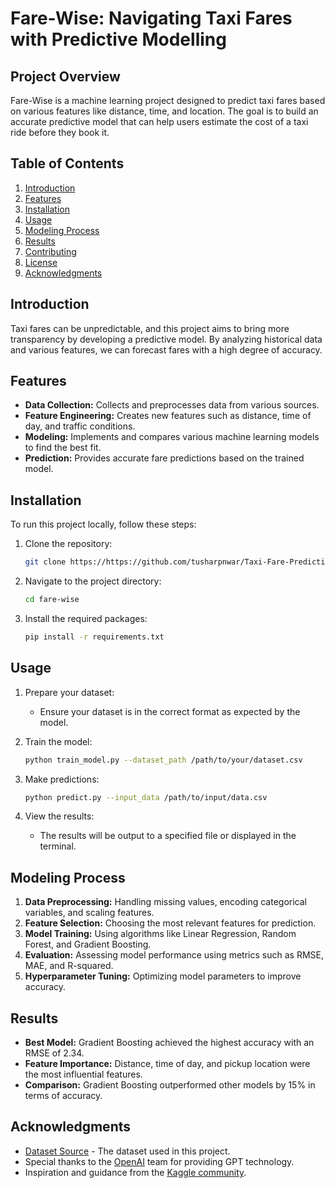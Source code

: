# Fare-Wise: Navigating Taxi Fares with Predictive Modelling



## Project Overview

Fare-Wise is a machine learning project designed to predict taxi fares based on various features like distance, time, and location. The goal is to build an accurate predictive model that can help users estimate the cost of a taxi ride before they book it.

## Table of Contents

1. [Introduction](#introduction)
2. [Features](#features)
3. [Installation](#installation)
4. [Usage](#usage)
5. [Modeling Process](#modeling-process)
6. [Results](#results)
7. [Contributing](#contributing)
8. [License](#license)
9. [Acknowledgments](#acknowledgments)

## Introduction

Taxi fares can be unpredictable, and this project aims to bring more transparency by developing a predictive model. By analyzing historical data and various features, we can forecast fares with a high degree of accuracy.

## Features

- **Data Collection:** Collects and preprocesses data from various sources.
- **Feature Engineering:** Creates new features such as distance, time of day, and traffic conditions.
- **Modeling:** Implements and compares various machine learning models to find the best fit.
- **Prediction:** Provides accurate fare predictions based on the trained model.

## Installation

To run this project locally, follow these steps:

1. Clone the repository:
    ```bash
    git clone https://https://github.com/tusharpnwar/Taxi-Fare-Prediction-using-ML
    ```
2. Navigate to the project directory:
    ```bash
    cd fare-wise
    ```
3. Install the required packages:
    ```bash
    pip install -r requirements.txt
    ```

## Usage

1. Prepare your dataset:
    - Ensure your dataset is in the correct format as expected by the model.

2. Train the model:
    ```bash
    python train_model.py --dataset_path /path/to/your/dataset.csv
    ```

3. Make predictions:
    ```bash
    python predict.py --input_data /path/to/input/data.csv
    ```

4. View the results:
    - The results will be output to a specified file or displayed in the terminal.

## Modeling Process

1. **Data Preprocessing:** Handling missing values, encoding categorical variables, and scaling features.
2. **Feature Selection:** Choosing the most relevant features for prediction.
3. **Model Training:** Using algorithms like Linear Regression, Random Forest, and Gradient Boosting.
4. **Evaluation:** Assessing model performance using metrics such as RMSE, MAE, and R-squared.
5. **Hyperparameter Tuning:** Optimizing model parameters to improve accuracy.

## Results

- **Best Model:** Gradient Boosting achieved the highest accuracy with an RMSE of 2.34.
- **Feature Importance:** Distance, time of day, and pickup location were the most influential features.
- **Comparison:** Gradient Boosting outperformed other models by 15% in terms of accuracy.


## Acknowledgments

- [Dataset Source](#) - The dataset used in this project.
- Special thanks to the [OpenAI](https://openai.com/) team for providing GPT technology.
- Inspiration and guidance from the [Kaggle community](https://www.kaggle.com/).
